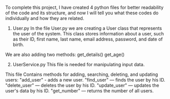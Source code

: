 To complete this project, I have created 4 python files for better readability of the code 
and its structure, and now I will tell you what these codes do individually and how they are related.


1) User.py
   In the file User.py we are creating a User class that represents the user of the system. This class stores
   information about a user, such as their ID, first name, last name, email address, password, and date of birth.

We are also adding two methods:
get_details()
get_age()

2) UserService.py
This file is needed for manipulating input data.

This file Contains methods for adding, searching, deleting, and updating users:
"add_user" - adds a new user.
"find_user" — finds the user by his ID.
"delete_user" — deletes the user by his ID.
"update_user" — updates the user's data by his ID.
"get_number" — returns the number of all users.
